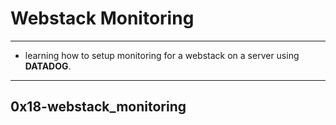 # Webstack Monitoring

---
*  learning how to setup monitoring for a webstack on a server using **DATADOG**.
---

## 0x18-webstack_monitoring